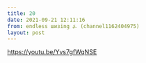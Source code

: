 ```yaml
---
title: 20
date: 2021-09-21 12:11:16
from: endless шизing ⍼ (channel1162404975)
layout: post
---
```


<https://youtu.be/Yvs7gfWqNSE>
